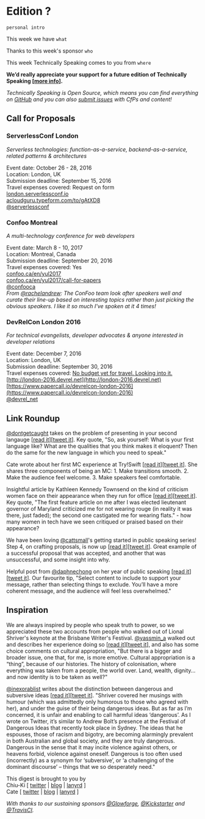 # Edition ?

`personal intro`

This week we have `what`

Thanks to this week's sponsor `who`

This week Technically Speaking comes to you from `where`

**We’d really appreciate your support for a future edition of Technically Speaking [[more info](http://www.techspeak.email/sponsorship/)].**  

*Technically Speaking is Open Source, which means you can find everything on [GitHub](https://github.com/catehstn/technically-speaking/) and you can also [submit issues](https://github.com/catehstn/technically-speaking/issues/new) with CfPs and content!*  

## Call for Proposals

### ServerlessConf London
*Serverless technologies: function-as-a-service, backend-as-a-service, related patterns & architectures*

Event date: October 26 - 28, 2016  
Location: London, UK  
Submission deadline: September 15, 2016  
Travel expenses covered: Request on form  
[london.serverlessconf.io](http://london.serverlessconf.io/)  
[acloudguru.typeform.com/to/gAtXD8](https://acloudguru.typeform.com/to/gAtXD8)  
[@serverlessconf](https://twitter.com/serverlessconf)  


### Confoo Montreal
*A multi-technology conference for web developers*

Event date: March 8 - 10, 2017  
Location: Montreal, Canada  
Submission deadline: September 20, 2016  
Travel expenses covered: Yes  
[confoo.ca/en/yul2017](https://confoo.ca/en/yul2017)  
[confoo.ca/en/yul2017/call-for-papers](https://confoo.ca/en/yul2017/call-for-papers)  
[@confooca](https://twitter.com/confooca)  
*From [@rachelandrew](https://twitter.com/rachelandrew): The ConFoo team look after speakers well and curate their line-up based on interesting topics rather than just picking the obvious speakers. I like it so much I've spoken at it 4 times!*


### DevRelCon London 2016
*For technical evangelists, developer advocates & anyone interested in developer relations*

Event date: December 7, 2016  
Location: London, UK  
Submission deadline: September 30, 2016  
Travel expenses covered: [No budget yet for travel. Looking into it.](https://twitter.com/matthewrevell/status/739930020177694720)  
[http://london-2016.devrel.net](http://london-2016.devrel.net)  
[https://www.papercall.io/devrelcon-london-2016](https://www.papercall.io/devrelcon-london-2016)  
[@devrel_net](https://twitter.com/devrel_net)


## Link Roundup

[@dontgetcaught](http://twitter.com/dontgetcaught) takes on the problem of presenting in your second langauge [[read it](http://eloquentwoman.blogspot.com/2016/09/help-im-not-as-eloquent-in-my-second.html)][[tweet it](https://twitter.com/home?status=Help%21%20I%27m%20not%20as%20eloquent%20in%20my%20second%20language%20as%20in%20my%20first%20by%20%40dontgetcaught%20http%3A//eloquentwoman.blogspot.com/2016/09/help-im-not-as-eloquent-in-my-second.html%20via%20%40techspeakdigest)]. Key quote, "So, ask yourself: What is your first language like? What are the qualities that you think makes it eloquent? Then do the same for the new language in which you need to speak."

Cate wrote about her first MC experience at Try!Swift [[read it](http://www.catehuston.com/blog/2016/09/06/mc-ing-tryswift-nyc/)][[tweet it](https://twitter.com/home?status=MC-ing%20%40tryswiftnyc%20by%20%40catehstn%20http%3A//www.catehuston.com/blog/2016/09/06/mc-ing-tryswift-nyc/%20via%20%40techspeakdigest)]. She shares three components of being an MC: 1. Make transitions smooth. 2. Make the audience feel welcome. 3. Make speakers feel comfortable.

Insightful article by Kathleen Kennedy Townsend on the kind of criticism women face on their appearance when they run for office [[read it](http://www.nytimes.com/2016/07/03/opinion/campaign-stops/what-should-a-powerful-woman-look-like.html?_r=0)][[tweet it](https://twitter.com/home?status=What%20Should%20a%20Powerful%20Woman%20Look%20Like?%20http%3A//www.nytimes.com/2016/07/03/opinion/campaign-stops/what-should-a-powerful-woman-look-like.html?_r=0%20via%20%40techspeakdigest)]. Key quote, "The first feature article on me after I was elected lieutenant governor of Maryland criticized me for not wearing rouge (in reality it was there, just faded); the second one castigated me for wearing flats." - how many women in tech have we seen critiqued or praised based on their appearance?

We have been loving [@cattsmall](http://twitter.com/cattsmall)'s getting started in public speaking series! Step 4, on crafting proposals, is now up [[read it](https://medium.com/@cattsmall/how-to-become-a-public-speaker-in-1-year-step-4-the-proposal-bfec82cd4244)][[tweet it](https://twitter.com/home?status=How%20to%20become%20a%20public%20speaker%20in%201%20year%E2%80%8A%E2%80%94%E2%80%8AStep%204%3A%20The%20proposal%20by%20%40cattsmall%20https%3A//medium.com/%40cattsmall/how-to-become-a-public-speaker-in-1-year-step-4-the-proposal-bfec82cd4244%20via%20%40techspeakdigest)]. Great example of a successful proposal that was accepted, and another that was unsuccessful, and some insight into why.

Helpful post from [@daphnechong](http://twitter.com/daphnechong) on her year of public speaking [[read it](https://daphnechong.com/2016/08/09/lessons-learned-in-public-speaking/)][[tweet it](https://twitter.com/home?status=Lessons%20learned%20in%20Public%20Speaking%20by%20%40daphnechong%20https%3A//daphnechong.com/2016/08/09/lessons-learned-in-public-speaking/%20via%20%40techspeakdigest)]. Our favourite tip, "Select content to include to support your message, rather than selecting things to exclude. You’ll have a more coherent message, and the audience will feel less overwhelmed."

## Inspiration

We are always inspired by people who speak truth to power, so we appreciated these two accounts from people who walked out of Lional Shriver's keynote at the Brisbane Writer's Festival. [@yassmin_a](http://twitter.com/yassmin_a) walked out and describes her experience doing so [[read it](https://medium.com/@yassmin_a/i-walked-out-of-the-brisbane-writers-festival-keynote-address-this-is-why-78a4d8c4b7ac)][[tweet it](https://twitter.com/home?status=Why%20I%20walked%20out%20of%20the%20Brisbane%20Writers%20Festival%20Keynote%20Address%20by%20%40yassmin_a%20https%3A//medium.com/%40yassmin_a/i-walked-out-of-the-brisbane-writers-festival-keynote-address-this-is-why-78a4d8c4b7ac%20via%20%40techspeakdigest)], and also has some choice comments on cultural appropriation, "But there is a bigger and broader issue, one that, for me, is more emotive. Cultural appropriation is a “thing”, because of our histories. The history of colonisation, where everything was taken from a people, the world over. Land, wealth, dignity… and now identity is to be taken as well?"

[@inexorablist](http://twitter.com/inexorablist) writes about the distinction between dangerous and subversive ideas [[read it](http://inexorablist.com/dangerous-ideas/)][[tweet it](https://twitter.com/home?status=Dangerous%20Ideas%20by%20%40inexorablist%20http%3A//inexorablist.com/dangerous-ideas/%20via%20%40techspeakdigest)]. "Shriver covered her musings with humour (which was admittedly only humorous to those who agreed with her), and under the guise of their being dangerous ideas. But as far as I’m concerned, it is unfair and enabling to call harmful ideas ‘dangerous’. As I wrote on Twitter, it’s similar to Andrew Bolt’s presence at the Festival of Dangerous Ideas that recently took place in Sydney. The ideas that he espouses, those of racism and bigotry, are becoming alarmingly prevalent in both Australian and global society, and they are truly dangerous. Dangerous in the sense that it may incite violence against others, or heavens forbid, violence against oneself. Dangerous is too often used (incorrectly) as a synonym for ‘subversive’, or ‘a challenging of the dominant discourse’ – things that we so desperately need."  


This digest is brought to you by  
Chiu-Ki [ [twitter](https://twitter.com/chiuki) | [blog](http://blog.sqisland.com/) | [lanyrd](http://lanyrd.com/profile/chiuki/) ]  
Cate [ [twitter](https://twitter.com/catehstn) | [blog](http://www.catehuston.com/blog/) | [lanyrd](http://lanyrd.com/profile/catehstn/) ]

*With thanks to our sustaining sponsors [@Glowforge](http://twitter.com/glowforge), [@Kickstarter](http://twitter.com/kickstarter) and [@TravisCI](http://twitter.com/travisci).*
